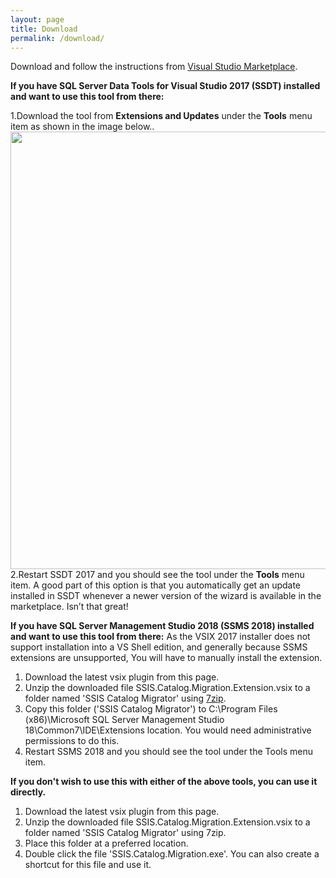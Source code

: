```yaml
---
layout: page
title: Download
permalink: /download/
---
```


Download and follow the instructions from  [Visual Studio Marketplace](https://marketplace.visualstudio.com/items?itemName=KunalRathi.ssiscatalogmigrator). 

**If you have SQL Server Data Tools for Visual Studio 2017 (SSDT) installed and want to use this tool from there:**

1.Download the tool from **Extensions and Updates** under the **Tools** menu item as shown in the image below..
<img src="../media/VSMarketPlaceDownload.png" width="700"> 
2.Restart SSDT 2017 and you should see the tool under the **Tools** menu item.
A good part of this option is that you automatically get an update installed in SSDT whenever a newer version of the wizard is available in the marketplace. Isn’t that great!

**If you have SQL Server Management Studio 2018 (SSMS 2018) installed and want to use this tool from there:**
As the VSIX 2017 installer does not support installation into a VS Shell edition, and generally because SSMS extensions are unsupported, You will have to manually install the extension.
1. Download the latest vsix plugin from this page.
2. Unzip the downloaded file SSIS.Catalog.Migration.Extension.vsix to a folder named 'SSIS Catalog Migrator' using [7zip](https://www.7-zip.org/download.html).
3. Copy this folder ('SSIS Catalog Migrator') to C:\Program Files (x86)\Microsoft SQL Server Management Studio 18\Common7\IDE\Extensions location. You would need administrative permissions to do this.
4. Restart SSMS 2018 and you should see the tool under the Tools menu item.

**If you don't wish to use this with either of the above tools, you can use it directly.**
1. Download the latest vsix plugin from this page.
2. Unzip the downloaded file SSIS.Catalog.Migration.Extension.vsix to a folder named 'SSIS Catalog Migrator' using 7zip.
3. Place this folder at a preferred location.
4. Double click the file 'SSIS.Catalog.Migration.exe'. You can also create a shortcut for this file and use it.


